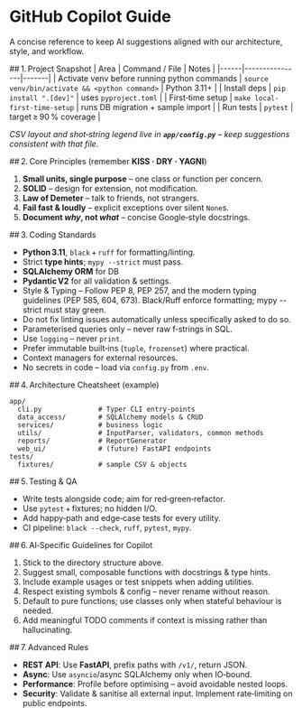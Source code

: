 # GitHub Copilot Guide

A concise reference to keep AI suggestions aligned with our architecture, style, and workflow.

## 1. Project Snapshot
| Area | Command / File | Notes |
|------|----------------|-------|
| Activate venv before running python commands | `source venv/bin/activate && <python command>` | Python 3.11+ |
| Install deps | `pip install ".[dev]"` | uses `pyproject.toml` |
| First‑time setup | `make local-first-time-setup` | runs DB migration + sample import |
| Run tests | `pytest` | target ≥ 90 % coverage |

*CSV layout and shot‑string legend live in **`app/config.py`** – keep suggestions consistent with that file.*

## 2. Core Principles (remember **KISS · DRY · YAGNI**)
1. **Small units, single purpose** – one class or function per concern.
2. **SOLID** – design for extension, not modification.
3. **Law of Demeter** – talk to friends, not strangers.
4. **Fail fast & loudly** – explicit exceptions over silent `None`s.
5. **Document _why_, not _what_** – concise Google‑style docstrings.

## 3. Coding Standards
- **Python 3.11**, `black` + `ruff` for formatting/linting.
- Strict **type hints**; `mypy --strict` must pass.
- **SQLAlchemy ORM** for DB
- **Pydantic V2** for all validation & settings.
- Style & Typing – Follow PEP 8, PEP 257, and the modern typing guidelines (PEP 585, 604, 673). Black/Ruff enforce formatting; mypy --strict must stay green.
- Do not fix linting issues automatically unless specifically asked to do so.
- Parameterised queries only – never raw f‑strings in SQL.
- Use `logging` – never `print`.
- Prefer immutable built‑ins (`tuple`, `frozenset`) where practical.
- Context managers for external resources.
- No secrets in code – load via `config.py` from `.env`.

## 4. Architecture Cheatsheet (example)
```
app/
  cli.py              # Typer CLI entry‑points
  data_access/        # SQLAlchemy models & CRUD
  services/           # business logic
  utils/              # InputParser, validators, common methods
  reports/            # ReportGenerator
  web_ui/             # (future) FastAPI endpoints
tests/
  fixtures/           # sample CSV & objects
```

## 5. Testing & QA
- Write tests alongside code; aim for red‑green‑refactor.
- Use `pytest` + fixtures; no hidden I/O.
- Add happy‑path and edge‑case tests for every utility.
- CI pipeline: `black --check`, `ruff`, `pytest`, `mypy`.

## 6. AI‑Specific Guidelines for Copilot
1. Stick to the directory structure above.
2. Suggest small, composable functions with docstrings & type hints.
3. Include example usages or test snippets when adding utilities.
4. Respect existing symbols & config – never rename without reason.
5. Default to pure functions; use classes only when stateful behaviour is needed.
6. Add meaningful TODO comments if context is missing rather than hallucinating.

## 7. Advanced Rules
- **REST API**: Use **FastAPI**, prefix paths with `/v1/`, return JSON.
- **Async**: Use `asyncio`/async SQLAlchemy only when IO‑bound.
- **Performance**: Profile before optimising – avoid avoidable nested loops.
- **Security**: Validate & sanitise all external input. Implement rate‑limiting on public endpoints.

